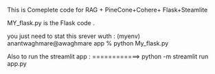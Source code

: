 This is Comeplete code for RAG + PineCone+Cohere+ Flask+Steamlite


MY_flask.py is the Flask code .

you just need to stat  this srever wuth : 
(myenv) anantwaghmare@awaghmare app % python My_flask.py

Also to run the streamlit app : ============> python -m streamlit run app.py
